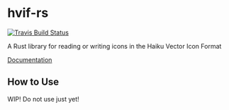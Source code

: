 # hvif-rs

[![Travis Build Status](https://travis-ci.org/Lacaranian/hvif-rs.svg?branch=master)](https://travis-ci.org/Lacaranian/hvif-rs)

A Rust library for reading or writing icons in the Haiku Vector Icon Format

[Documentation](https://lacaranian.github.io/hvif-rs/hvif_rs/index.html)

## How to Use

WIP! Do not use just yet!
